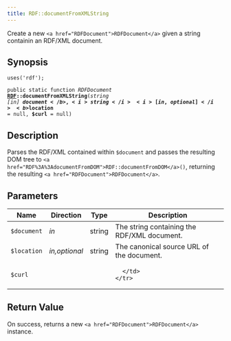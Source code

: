 ```yaml
---
title: RDF::documentFromXMLString
---
```


Create a new `<a href="RDFDocument">RDFDocument</a>` given a string containin an RDF/XML
document.

## Synopsis

<code>uses('rdf');</code>

<code>public static function <i>RDFDocument</i> <b><a href="RDF">RDF</a>::documentFromXMLString</b>(<i>string</i> <i>[in]</i> <b>$document</b>, <i>string</i> <i>[in,optional]</i> <b>$location</b> = null, <b>$curl</b> = null)</code>

## Description

Parses the RDF/XML contained within `$document` and passes the
resulting DOM tree to `<a href="RDF%3A%3AdocumentFromDOM">RDF::documentFromDOM</a>()`, returning the resulting
`<a href="RDFDocument">RDFDocument</a>`.

## Parameters

<table>
  <thead>
    <tr>
      <th>Name</th>
      <th>Direction</th>
      <th>Type</th>
      <th>Description</th>
    </tr>
  </thead>
  <tbody>
    <tr>
      <td><code>$document</code>
      <td><i>in</i></td>
      <td>string</td>
      <td>
The string containing the RDF/XML document.
      </td>
    </tr>
    <tr>
      <td><code>$location</code>
      <td><i>in,optional</i></td>
      <td>string</td>
      <td>
The canonical source URL of the
document.
      </td>
    </tr>
    <tr>
      <td><code>$curl</code>
      <td><i></i></td>
      <td></td>
      <td>

      </td>
    </tr>
  </tbody>
</table>

## Return Value

On success, returns a new `<a href="RDFDocument">RDFDocument</a>` instance.

